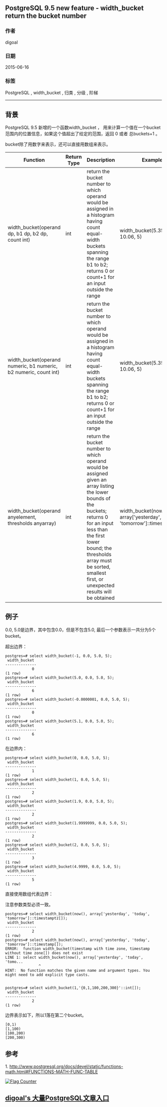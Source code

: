 ## PostgreSQL 9.5 new feature - width_bucket return the bucket number  
                   
### 作者                    
digoal                   
                     
### 日期                     
2015-06-16                
                              
### 标签              
PostgreSQL , width_bucket , 归类 , 分级 , 阶梯    
              
----              
               
## 背景            
PostgreSQL 9.5 新增的一个函数width_bucket ， 用来计算一个值在一个bucket范围内的位置信息，如果这个值超出了给定的范围，返回 0 或者 总buckets+1 。  
  
bucket除了用数字来表示，还可以直接用数组来表示。  
  
Function	|Return Type	|Description	|Example	|Result  
---|---|---|---|---  
width_bucket(operand dp, b1 dp, b2 dp, count int)	|int	|return the bucket number to which operand would be assigned in a histogram having count equal-width buckets spanning the range b1 to b2; returns 0 or count+1 for an input outside the range	|width_bucket(5.35, 0.024, 10.06, 5)	|3  
width_bucket(operand numeric, b1 numeric, b2 numeric, count int)	|int	|return the bucket number to which operand would be assigned in a histogram having count equal-width buckets spanning the range b1 to b2; returns 0 or count+1 for an input outside the range	|width_bucket(5.35, 0.024, 10.06, 5)	|3  
width_bucket(operand anyelement, thresholds anyarray)	|int	|return the bucket number to which operand would be assigned given an array listing the lower bounds of the buckets; returns 0 for an input less than the first lower bound; the thresholds array must be sorted, smallest first, or unexpected results will be obtained	|width_bucket(now(), array['yesterday', 'today', 'tomorrow']::timestamptz[])	|2  
  
## 例子  
0.0, 5.0是边界，其中包含0.0，但是不包含5.0, 最后一个参数表示一共分为5个bucket。  
  
超出边界：  
  
```  
postgres=# select width_bucket(-1, 0.0, 5.0, 5);  
 width_bucket   
--------------  
            0  
(1 row)  
postgres=# select width_bucket(5.0, 0.0, 5.0, 5);  
 width_bucket   
--------------  
            6  
(1 row)  
postgres=# select width_bucket(-0.0000001, 0.0, 5.0, 5);  
 width_bucket   
--------------  
            0  
(1 row)  
postgres=# select width_bucket(5.1, 0.0, 5.0, 5);  
 width_bucket   
--------------  
            6  
(1 row)  
```  
  
在边界内：  
  
```  
postgres=# select width_bucket(0, 0.0, 5.0, 5);  
 width_bucket   
--------------  
            1  
(1 row)  
postgres=# select width_bucket(1, 0.0, 5.0, 5);  
 width_bucket   
--------------  
            2  
(1 row)  
postgres=# select width_bucket(1.9, 0.0, 5.0, 5);  
 width_bucket   
--------------  
            2  
(1 row)  
postgres=# select width_bucket(1.9999999, 0.0, 5.0, 5);  
 width_bucket   
--------------  
            2  
(1 row)  
postgres=# select width_bucket(2, 0.0, 5.0, 5);  
 width_bucket   
--------------  
            3  
(1 row)  
postgres=# select width_bucket(4.9999, 0.0, 5.0, 5);  
 width_bucket   
--------------  
            5  
(1 row)  
```  
  
直接使用数组代表边界：  
  
注意参数类型必须一致。  
  
```  
postgres=# select width_bucket(now(), array['yesterday', 'today', 'tomorrow']::timestamptz[]);  
 width_bucket   
--------------  
            2  
(1 row)  
postgres=# select width_bucket(now(), array['yesterday', 'today', 'tomorrow']::timestamp[]);  
ERROR:  function width_bucket(timestamp with time zone, timestamp without time zone[]) does not exist  
LINE 1: select width_bucket(now(), array['yesterday', 'today', 'tomo...  
               ^  
HINT:  No function matches the given name and argument types. You might need to add explicit type casts.  
  
  
postgres=# select width_bucket(1,'{0,1,100,200,300}'::int[]);  
 width_bucket   
--------------  
            2  
(1 row)  
```  
  
边界表示如下，所以1落在第二个bucket。  
  
```  
[0,1)  
[1,100)  
[100,200)  
[200,300)  
```  
  
## 参考  
1\. http://www.postgresql.org/docs/devel/static/functions-math.html#FUNCTIONS-MATH-FUNC-TABLE  
  
<a rel="nofollow" href="http://info.flagcounter.com/h9V1"  ><img src="http://s03.flagcounter.com/count/h9V1/bg_FFFFFF/txt_000000/border_CCCCCC/columns_2/maxflags_12/viewers_0/labels_0/pageviews_0/flags_0/"  alt="Flag Counter"  border="0"  ></a>  
  
  
  
  
  
  
## [digoal's 大量PostgreSQL文章入口](https://github.com/digoal/blog/blob/master/README.md "22709685feb7cab07d30f30387f0a9ae")
  
